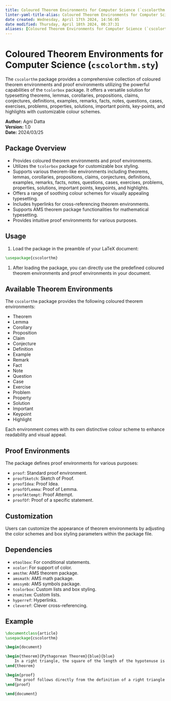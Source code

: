 ```yaml
---
title: Coloured Theorem Environments for Computer Science (`cscolorthm.sty`)
linter-yaml-title-alias: Coloured Theorem Environments for Computer Science (`cscolorthm.sty`)
date created: Wednesday, April 17th 2024, 14:56:05
date modified: Thursday, April 18th 2024, 00:37:31
aliases: [Coloured Theorem Environments for Computer Science (`cscolorthm.sty`)]
---
```


# Coloured Theorem Environments for Computer Science (`cscolorthm.sty`)

The `cscolorthm` package provides a comprehensive collection of coloured theorem environments and proof environments utilizing the powerful capabilities of the `tcolorbox` package. It offers a versatile solution for typesetting theorems, lemmas, corollaries, propositions, claims, conjectures, definitions, examples, remarks, facts, notes, questions, cases, exercises, problems, properties, solutions, important points, key-points, and highlights with customizable colour schemes.

**Author:** Agni Datta  
**Version:** 1.0  
**Date:** 2024/03/25

## Package Overview

- Provides coloured theorem environments and proof environments.
- Utilizes the `tcolorbox` package for customizable box styling.
- Supports various theorem-like environments including theorems, lemmas, corollaries, propositions, claims, conjectures, definitions, examples, remarks, facts, notes, questions, cases, exercises, problems, properties, solutions, important points, keypoints, and highlights.
- Offers a range of soothing colour schemes for visually appealing typesetting.
- Includes hyperlinks for cross-referencing theorem environments.
- Supports AMS theorem package functionalities for mathematical typesetting.
- Provides intuitive proof environments for various purposes.

## Usage

1. Load the package in the preamble of your LaTeX document:

```latex
\usepackage{cscolorthm}
```

1. After loading the package, you can directly use the predefined coloured theorem environments and proof environments in your document.

## Available Theorem Environments

The `cscolorthm` package provides the following coloured theorem environments:

- Theorem
- Lemma
- Corollary
- Proposition
- Claim
- Conjecture
- Definition
- Example
- Remark
- Fact
- Note
- Question
- Case
- Exercise
- Problem
- Property
- Solution
- Important
- Keypoint
- Highlight

Each environment comes with its own distinctive colour scheme to enhance readability and visual appeal.

## Proof Environments

The package defines proof environments for various purposes:

- `proof`: Standard proof environment.
- `proofSketch`: Sketch of Proof.
- `proofIdea`: Proof Idea.
- `proofOfLemma`: Proof of Lemma.
- `proofAttempt`: Proof Attempt.
- `proofOf`: Proof of a specific statement.

## Customization

Users can customize the appearance of theorem environments by adjusting the color schemes and box styling parameters within the package file.

## Dependencies

- `etoolbox`: For conditional statements.
- `xcolor`: For support of color.
- `amsthm`: AMS theorem package.
- `amsmath`: AMS math package.
- `amssymb`: AMS symbols package.
- `tcolorbox`: Custom lists and box styling.
- `enumitem`: Custom lists.
- `hyperref`: Hyperlinks.
- `cleveref`: Clever cross-referencing.

## Example

```latex
\documentclass{article}
\usepackage{cscolorthm}

\begin{document}

\begin{theorem}{Pythagorean Theorem}{blue}{blue}
    In a right triangle, the square of the length of the hypotenuse is equal to the sum of the squares of the lengths of the other two sides.
\end{theorem}

\begin{proof}
    The proof follows directly from the definition of a right triangle and the Pythagorean theorem.
\end{proof}

\end{document}
```
